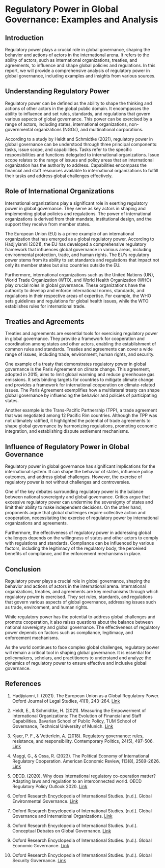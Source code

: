 # Regulatory Power in Global Governance: Examples and Analysis

## Introduction

Regulatory power plays a crucial role in global governance, shaping the behavior and actions of actors in the international arena. It refers to the ability of actors, such as international organizations, treaties, and agreements, to influence and shape global policies and regulations. In this report, we will provide a comprehensive analysis of regulatory power in global governance, including examples and insights from various sources.

## Understanding Regulatory Power

Regulatory power can be defined as the ability to shape the thinking and actions of other actors in the global public domain. It encompasses the ability to influence and set rules, standards, and regulations that govern various aspects of global governance. This power can be exercised by a range of actors, including states, international organizations, non-governmental organizations (NGOs), and multinational corporations.

According to a study by Heldt and Schmidtke (2021), regulatory power in global governance can be understood through three principal components: tasks, issue scope, and capabilities. Tasks refer to the specific responsibilities and functions delegated to international organizations. Issue scope relates to the range of issues and policy areas that an international organization has the authority to address. Capabilities encompass the financial and staff resources available to international organizations to fulfill their tasks and address global challenges effectively.

## Role of International Organizations

International organizations play a significant role in exerting regulatory power in global governance. They serve as key actors in shaping and implementing global policies and regulations. The power of international organizations is derived from their mandate, institutional design, and the support they receive from member states.

The European Union (EU) is a prime example of an international organization that has emerged as a global regulatory power. According to Hadjiyianni (2021), the EU has developed a comprehensive regulatory framework that influences global governance in various areas, including environmental protection, trade, and human rights. The EU's regulatory power stems from its ability to set standards and regulations that impact not only its member states but also countries outside the EU.

Furthermore, international organizations such as the United Nations (UN), World Trade Organization (WTO), and World Health Organization (WHO) play crucial roles in global governance. These organizations have the authority to develop and enforce international norms, standards, and regulations in their respective areas of expertise. For example, the WHO sets guidelines and regulations for global health issues, while the WTO establishes rules for international trade.

## Treaties and Agreements

Treaties and agreements are essential tools for exercising regulatory power in global governance. They provide a framework for cooperation and coordination among states and other actors, enabling the establishment of common rules and standards. Treaties and agreements can cover a wide range of issues, including trade, environment, human rights, and security.

One example of a treaty that demonstrates regulatory power in global governance is the Paris Agreement on climate change. This agreement, adopted in 2015, aims to limit global warming and reduce greenhouse gas emissions. It sets binding targets for countries to mitigate climate change and provides a framework for international cooperation on climate-related issues. The Paris Agreement exemplifies how a multilateral treaty can shape global governance by influencing the behavior and policies of participating states.

Another example is the Trans-Pacific Partnership (TPP), a trade agreement that was negotiated among 12 Pacific Rim countries. Although the TPP was not ultimately ratified, it highlighted the potential of trade agreements to shape global governance by harmonizing regulations, promoting economic integration, and establishing dispute settlement mechanisms.

## Influence of Regulatory Power in Global Governance

Regulatory power in global governance has significant implications for the international system. It can shape the behavior of states, influence policy outcomes, and address global challenges. However, the exercise of regulatory power is not without challenges and controversies.

One of the key debates surrounding regulatory power is the balance between national sovereignty and global governance. Critics argue that excessive regulatory power can undermine the sovereignty of states and limit their ability to make independent decisions. On the other hand, proponents argue that global challenges require collective action and cooperation, necessitating the exercise of regulatory power by international organizations and agreements.

Furthermore, the effectiveness of regulatory power in addressing global challenges depends on the willingness of states and other actors to comply with regulations and standards. Compliance can be influenced by various factors, including the legitimacy of the regulatory body, the perceived benefits of compliance, and the enforcement mechanisms in place.

## Conclusion

Regulatory power plays a crucial role in global governance, shaping the behavior and actions of actors in the international arena. International organizations, treaties, and agreements are key mechanisms through which regulatory power is exercised. They set rules, standards, and regulations that govern various aspects of global governance, addressing issues such as trade, environment, and human rights.

While regulatory power has the potential to address global challenges and promote cooperation, it also raises questions about the balance between national sovereignty and global governance. The effectiveness of regulatory power depends on factors such as compliance, legitimacy, and enforcement mechanisms.

As the world continues to face complex global challenges, regulatory power will remain a critical tool in shaping global governance. It is essential for policymakers, scholars, and practitioners to understand and analyze the dynamics of regulatory power to ensure effective and inclusive global governance.

## References

1. Hadjiyianni, I. (2021). The European Union as a Global Regulatory Power. Oxford Journal of Legal Studies, 41(1), 243–264. [Link](https://academic.oup.com/ojls/article-abstract/41/1/243/6017945)

2. Heldt, E., & Schmidtke, H. (2021). Measuring the Empowerment of International Organizations: The Evolution of Financial and Staff Capabilities. Bavarian School of Public Policy, TUM School of Governance, Technical University of Munich. [Link](https://onlinelibrary.wiley.com/doi/full/10.1111/1758-5899.12449)

3. Kjaer, P. F., & Vetterlein, A. (2018). Regulatory governance: rules, resistance, and responsibility. Contemporary Politics, 24(5), 497-506. [Link](https://www.tandfonline.com/doi/pdf/10.1080/13569775.2018.1452527)

4. Maggi, G., & Ossa, R. (2023). The Political Economy of International Regulatory Cooperation. American Economic Review, 113(8), 2589-2626. [Link](https://economics.yale.edu/sites/default/files/2023-08/aer.20200780.pdf)

5. OECD. (2020). Why does international regulatory co-operation matter? Adapting laws and regulation to an interconnected world. OECD Regulatory Policy Outlook 2020. [Link](https://www.oecd-ilibrary.org/sites/62c39d12-en/index.html?itemId=/content/component/62c39d12-en)

6. Oxford Research Encyclopedia of International Studies. (n.d.). Global Environmental Governance. [Link](https://oxfordre.com/internationalstudies/display/10.1093/acrefore/9780190846626.001.0001/acrefore-9780190846626-e-508)

7. Oxford Research Encyclopedia of International Studies. (n.d.). Global Governance and International Organizations. [Link](https://oxfordre.com/internationalstudies/display/10.1093/acrefore/9780190846626.001.0001/acrefore-9780190846626-e-508)

8. Oxford Research Encyclopedia of International Studies. (n.d.). Conceptual Debates on Global Governance. [Link](https://oxfordre.com/internationalstudies/display/10.1093/acrefore/9780190846626.001.0001/acrefore-9780190846626-e-508)

9. Oxford Research Encyclopedia of International Studies. (n.d.). Global Economic Governance. [Link](https://oxfordre.com/internationalstudies/display/10.1093/acrefore/9780190846626.001.0001/acrefore-9780190846626-e-508)

10. Oxford Research Encyclopedia of International Studies. (n.d.). Global Security Governance. [Link](https://oxfordre.com/internationalstudies/display/10.1093/acrefore/9780190846626.001.0001/acrefore-9780190846626-e-508)
